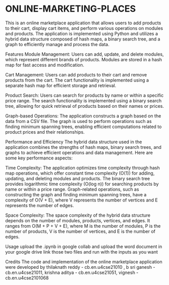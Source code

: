 # ONLINE-MARKETING-PLACES

This is an online marketplace application that allows users to add products to their cart, display cart items, and perform various operations on modules and products. The application is implemented using Python and utilizes a hybrid data structure composed of hash maps, a binary search tree, and a graph to efficiently manage and process the data.

Features
Module Management: Users can add, update, and delete modules, which represent different brands of products. Modules are stored in a hash map for fast access and modification.

Cart Management: Users can add products to their cart and remove products from the cart. The cart functionality is implemented using a separate hash map for efficient storage and retrieval.

Product Search: Users can search for products by name or within a specific price range. The search functionality is implemented using a binary search tree, allowing for quick retrieval of products based on their names or prices.

Graph-based Operations: The application constructs a graph based on the data from a CSV file. The graph is used to perform operations such as finding minimum spanning trees, enabling efficient computations related to product prices and their relationships.

Performance and Efficiency
The hybrid data structure used in the application combines the strengths of hash maps, binary search trees, and graphs to achieve efficient operations and data management. Here are some key performance aspects:

Time Complexity: The application optimizes time complexity through hash map operations, which offer constant time complexity (O(1)) for adding, updating, and deleting modules and products. The binary search tree provides logarithmic time complexity (O(log n)) for searching products by name or within a price range. Graph-related operations, such as constructing the graph and finding minimum spanning trees, have a complexity of O(V + E), where V represents the number of vertices and E represents the number of edges.

Space Complexity: The space complexity of the hybrid data structure depends on the number of modules, products, vertices, and edges. It ranges from O(M + P + V + E), where M is the number of modules, P is the number of products, V is the number of vertices, and E is the number of edges.

Usage
upload the .ipynb in google collab and upload the word document in your google drive
link those two files 
and run with the inputs as you want

Credits
The code and implementation of the online marketplace application were developed by thilaknath reddy - cb.en.u4cse21010 , b sri ganesh - cb.en.u4cse21011, krishna aditya - cb.en.u4cse21051, vignesh - cb.en.u4cse2101068
